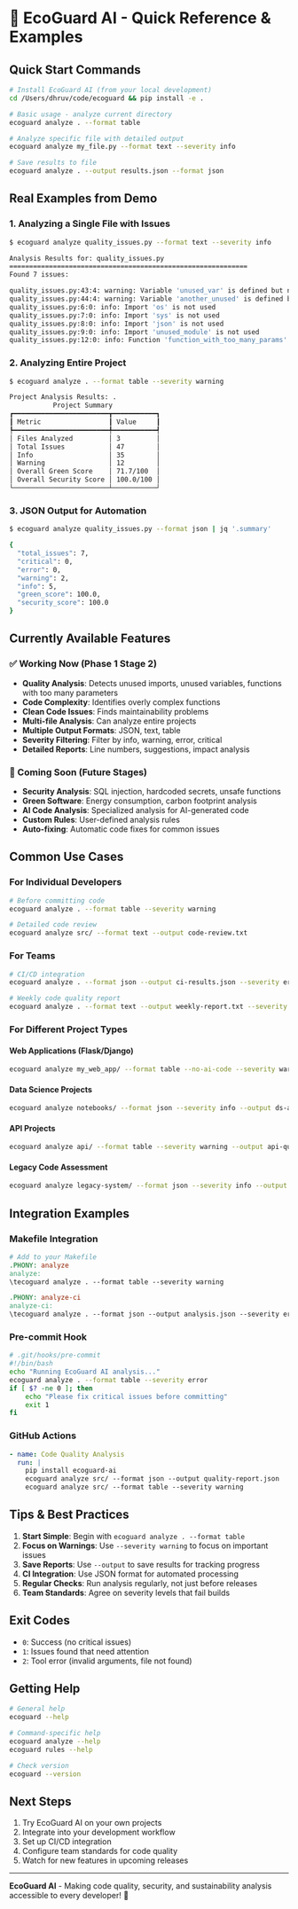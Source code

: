 # 🌱 EcoGuard AI - Quick Reference & Examples

## Quick Start Commands

```bash
# Install EcoGuard AI (from your local development)
cd /Users/dhruv/code/ecoguard && pip install -e .

# Basic usage - analyze current directory
ecoguard analyze . --format table

# Analyze specific file with detailed output
ecoguard analyze my_file.py --format text --severity info

# Save results to file
ecoguard analyze . --output results.json --format json
```

## Real Examples from Demo

### 1. Analyzing a Single File with Issues
```bash
$ ecoguard analyze quality_issues.py --format text --severity info

Analysis Results for: quality_issues.py
============================================================
Found 7 issues:

quality_issues.py:43:4: warning: Variable 'unused_var' is defined but never used 
quality_issues.py:44:4: warning: Variable 'another_unused' is defined but never used 
quality_issues.py:6:0: info: Import 'os' is not used 
quality_issues.py:7:0: info: Import 'sys' is not used 
quality_issues.py:8:0: info: Import 'json' is not used 
quality_issues.py:9:0: info: Import 'unused_module' is not used 
quality_issues.py:12:0: info: Function 'function_with_too_many_params' has 10 parameters (max: 5)
```

### 2. Analyzing Entire Project
```bash
$ ecoguard analyze . --format table --severity warning

Project Analysis Results: .
           Project Summary            
┏━━━━━━━━━━━━━━━━━━━━━━━━┳━━━━━━━━━━━┓
┃ Metric                 ┃ Value     ┃
┡━━━━━━━━━━━━━━━━━━━━━━━━╇━━━━━━━━━━━┩
│ Files Analyzed         │ 3         │
│ Total Issues           │ 47        │
│ Info                   │ 35        │
│ Warning                │ 12        │
│ Overall Green Score    │ 71.7/100  │
│ Overall Security Score │ 100.0/100 │
└────────────────────────┴───────────┘
```

### 3. JSON Output for Automation
```bash
$ ecoguard analyze quality_issues.py --format json | jq '.summary'

{
  "total_issues": 7,
  "critical": 0,
  "error": 0,
  "warning": 2,
  "info": 5,
  "green_score": 100.0,
  "security_score": 100.0
}
```

## Currently Available Features

### ✅ Working Now (Phase 1 Stage 2)
- **Quality Analysis**: Detects unused imports, unused variables, functions with too many parameters
- **Code Complexity**: Identifies overly complex functions
- **Clean Code Issues**: Finds maintainability problems
- **Multi-file Analysis**: Can analyze entire projects
- **Multiple Output Formats**: JSON, text, table
- **Severity Filtering**: Filter by info, warning, error, critical
- **Detailed Reports**: Line numbers, suggestions, impact analysis

### 🚧 Coming Soon (Future Stages)
- **Security Analysis**: SQL injection, hardcoded secrets, unsafe functions
- **Green Software**: Energy consumption, carbon footprint analysis
- **AI Code Analysis**: Specialized analysis for AI-generated code
- **Custom Rules**: User-defined analysis rules
- **Auto-fixing**: Automatic code fixes for common issues

## Common Use Cases

### For Individual Developers
```bash
# Before committing code
ecoguard analyze . --format table --severity warning

# Detailed code review
ecoguard analyze src/ --format text --output code-review.txt
```

### For Teams
```bash
# CI/CD integration
ecoguard analyze . --format json --output ci-results.json --severity error

# Weekly code quality report
ecoguard analyze . --format text --output weekly-report.txt --severity info
```

### For Different Project Types

#### Web Applications (Flask/Django)
```bash
ecoguard analyze my_web_app/ --format table --no-ai-code --severity warning
```

#### Data Science Projects
```bash
ecoguard analyze notebooks/ --format json --severity info --output ds-analysis.json
```

#### API Projects
```bash
ecoguard analyze api/ --format table --severity warning --output api-quality.txt
```

#### Legacy Code Assessment
```bash
ecoguard analyze legacy-system/ --format json --severity info --output legacy-audit.json
```

## Integration Examples

### Makefile Integration
```makefile
# Add to your Makefile
.PHONY: analyze
analyze:
\tecoguard analyze . --format table --severity warning

.PHONY: analyze-ci  
analyze-ci:
\tecoguard analyze . --format json --output analysis.json --severity error
```

### Pre-commit Hook
```bash
# .git/hooks/pre-commit
#!/bin/bash
echo "Running EcoGuard AI analysis..."
ecoguard analyze . --format table --severity error
if [ $? -ne 0 ]; then
    echo "Please fix critical issues before committing"
    exit 1
fi
```

### GitHub Actions
```yaml
- name: Code Quality Analysis
  run: |
    pip install ecoguard-ai
    ecoguard analyze src/ --format json --output quality-report.json
    ecoguard analyze src/ --format table --severity warning
```

## Tips & Best Practices

1. **Start Simple**: Begin with `ecoguard analyze . --format table`
2. **Focus on Warnings**: Use `--severity warning` to focus on important issues
3. **Save Reports**: Use `--output` to save results for tracking progress
4. **CI Integration**: Use JSON format for automated processing
5. **Regular Checks**: Run analysis regularly, not just before releases
6. **Team Standards**: Agree on severity levels that fail builds

## Exit Codes

- `0`: Success (no critical issues)
- `1`: Issues found that need attention
- `2`: Tool error (invalid arguments, file not found)

## Getting Help

```bash
# General help
ecoguard --help

# Command-specific help
ecoguard analyze --help
ecoguard rules --help

# Check version
ecoguard --version
```

## Next Steps

1. Try EcoGuard AI on your own projects
2. Integrate into your development workflow
3. Set up CI/CD integration
4. Configure team standards for code quality
5. Watch for new features in upcoming releases

---

**EcoGuard AI** - Making code quality, security, and sustainability analysis accessible to every developer! 🌱

